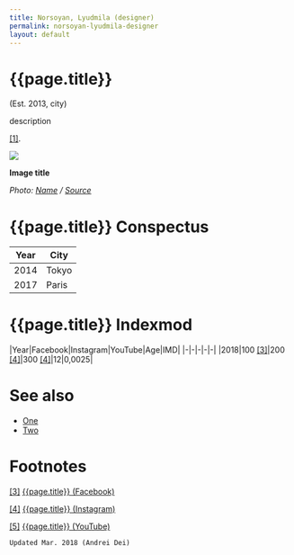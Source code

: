 ```yaml
---
title: Norsoyan, Lyudmila (designer)
permalink: norsoyan-lyudmila-designer
layout: default
---
```


# {{page.title}}

(Est. 2013, city)

description

<span id="a1">[\[1\]](#f1)</span>.

![](/encyclopedia/images/image-name.jpg)

**Image title**

*Photo: [Name](index) / [Source](index)*

# {{page.title}} Conspectus

|Year|City|
|-|-|
|2014|Tokyo|
|2017|Paris|

# {{page.title}} Indexmod

|Year|Facebook|Instagram|YouTube|Age|IMD|
|-|-|-|-|-|
|2018|100 <span id="a3">[\[3\]](#f3)</span>|200 <span id="a4">[\[4\]](#f4)</span>|300 <span id="a4">[\[4\]](#f4)</span>|12|0,0025|


# See also

+ [One](index)
+ [Two](index)

# Footnotes

[[3]](#a3) <span id="f3"></span> [{{page.title}} (Facebook)](index)

[[4]](#a4) <span id="f4"></span> [{{page.title}} (Instagram)](index)

[[5]](#a5) <span id="f5"></span> [{{page.title}} (YouTube)](index)

`Updated Mar. 2018 (Andrei Dei)`
